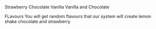 Strawberry
Chocolate
Vanilla
Vanilla and Chocolate

FLavours
You will get random flavours that our system will create 
lemon shake
chocolate and strawberry
